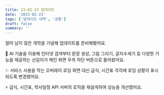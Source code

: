 ```yaml
---
title: 23-02-23 업데이트
date: '2023-02-23'
tags: ['업데이트 내역', '공통']
draft: false
summary: ''
---
```

얼마 남지 않은 개학을 기념해 업데이트를 준비해봤어요.

🤖 AI 기술을 이용해 인터넷 검색부터 문장 생성, 그림 그리기, 글자수세기 등 다양한 기능을 제공하는 선길이가 메인 화면 우측 하단 버튼으로 돌아왔어요.

✨️ 서비스 사용을 막는 오버레이 로딩 화면 대신 급식, 시간표 각각에 로딩 상황이 표시되도록 변경했어요.

⚡️ 급식, 시간표, 학사일정 API 서버의 로직을 재설게하여 성능을 개선했어요.